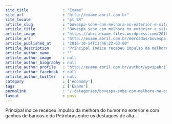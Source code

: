 ```yaml
---
site_title               : "Exame"
site_url                 : "http://exame.abril.com.br"
site_locale              : "pt_BR"
article_slug             : "bovespa-sobe-com-melhora-no-exterior-e-situacao-corporativa"
article_title            : "Bovespa sobe com melhora no exterior e situação corporativa"
article_image            : "https://abrilexame.files.wordpress.com/2016/10/size_960_16_9_bovespa5.jpg?quality=70&strip=all&w=960"
article_url              : "http://exame.abril.com.br/mercados/bovespa-sobe-com-melhora-no-exterior-e-situacao-corporativa/"
article_published_at     : "2016-10-14T11:46:22-03:00"
article_description      : "Principal índice recebeu impulso da melhora do humor no exterior e com ganhos de bancos e da Petrobras entre os destaques de alta..."
article_author_name      : ""
article_author_image     : null
article_author_biography : null
article_author_profile   : "http://exame.abril.com.br/author/wpvipabril/"
article_author_facebook  : null
article_author_twitter   : null
category                 : ['economy']
tags                     : ['Exame']
permalink                : "/:categories/bovespa-sobe-com-melhora-no-exterior-e-situacao-corporativa/"
layout                   : post
---
```


Principal índice recebeu impulso da melhora do humor no exterior e com ganhos de bancos e da Petrobras entre os destaques de alta...
